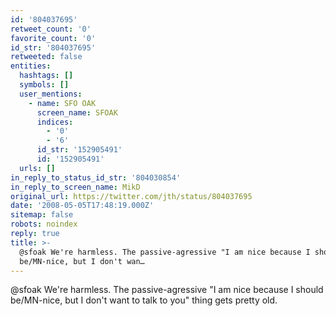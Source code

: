 ```yaml
---
id: '804037695'
retweet_count: '0'
favorite_count: '0'
id_str: '804037695'
retweeted: false
entities:
  hashtags: []
  symbols: []
  user_mentions:
    - name: SFO OAK
      screen_name: SFOAK
      indices:
        - '0'
        - '6'
      id_str: '152905491'
      id: '152905491'
  urls: []
in_reply_to_status_id_str: '804030854'
in_reply_to_screen_name: MikD
original_url: https://twitter.com/jth/status/804037695
date: '2008-05-05T17:48:19.000Z'
sitemap: false
robots: noindex
reply: true
title: >-
  @sfoak We're harmless. The passive-agressive "I am nice because I should
  be/MN-nice, but I don't wan…
---
```


@sfoak We're harmless. The passive-agressive "I am nice because I should be/MN-nice, but I don't want to talk to you" thing gets pretty old.